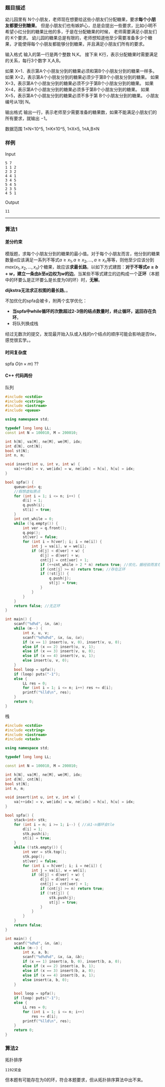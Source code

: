 ### 题目描述

幼儿园里有 N个小朋友，老师现在想要给这些小朋友们分配糖果，要求**每个小朋友都要分到糖果**。
但是小朋友们也有嫉妒心，总是会提出一些要求，比如小明不希望小红分到的糖果比他的多，于是在分配糖果的时候， 老师需要满足小朋友们的 K个要求。
幼儿园的糖果总是有限的，老师想知道他至少需要准备多少个糖果，才能使得每个小朋友都能够分到糖果，并且满足小朋友们所有的要求。

输入格式
输入的第一行是两个整数 N,K。
接下来 K行，表示分配糖果时需要满足的关系，每行3个数字 X,A,B。

如果 X=1．表示第A个小朋友分到的糖果必须和第B个小朋友分到的糖果一样多。
如果 X=2，表示第A个小朋友分到的糖果必须少于第B个小朋友分到的糖果。
如果 X=3，表示第A个小朋友分到的糖果必须不少于第B个小朋友分到的糖果。
如果 X=4，表示第A个小朋友分到的糖果必须多于第B个小朋友分到的糖果。
如果 X=5，表示第A个小朋友分到的糖果必须不多于第 B个小朋友分到的糖果。
小朋友编号从1到 N。

输出格式
输出一行，表示老师至少需要准备的糖果数，如果不能满足小朋友们的所有要求，就输出 −1。

数据范围
1≤N<10^5,
1≤K≤10^5,
1≤X≤5,
1≤A,B≤N

### 样例

Input

```
5 7
1 1 2
2 3 2
4 4 1
3 4 5
5 4 5
2 3 5
4 5 1
```

Output

```
11
```

----------

### 算法1

#### 差分约束

模版题，求每个小朋友分到的糖果的最小值。对于每个小朋友而言，他分到的糖果数量$a$应该满足一系列不等式$a \ge x_{1}, a \ge x_{2}, ... , a \ge x_{n}$等等，则他至少应该分到$max ( x_{1}, x_{2}, ..., x_{n} )$个糖果，故应该**求最长路**。以如下方式建图：**对于不等式$a \ge b + w$，建立一条由$b$至$a$边权为$w$的边**。当某些不等式建立的边构成一个**正环**（本题中的环要么是正环要么是长度为0的环）时，**无解**。

**dijkstra无法求正权图的最长路**。。

不加优化的spfa会被卡，附两个玄学优化：
- **当spfa中while循环的次数超过2-3倍的结点数量时，终止循环，返回存在负环**。
- 将队列换成栈

经过无数次的提交，发现最开始入队或入栈的n个结点的顺序可能会影响是否tle，感觉很玄学。。

#### 时间复杂度

spfa $O(n \times m)$ ??

#### C++ 代码两份

队列
``` cpp
#include <cstdio>
#include <cstring>
#include <iostream>
#include <queue>

using namespace std;

typedef long long LL;
const int N = 100010, M = 200010;

int h[N], va[M], ne[M], we[M], idx;
int d[N], cnt[N];
bool st[N];
int n, m;

void insert(int u, int v, int w) {
    va[++idx] = v, we[idx] = w, ne[idx] = h[u], h[u] = idx;
}

bool spfa() {
    queue<int> q;
  	//假想虚拟原点
    for (int i = 1; i <= n; i++) {
        d[i] = 1;
        q.push(i);
        st[i] = true;
    }
    int cnt_while = 0;
    while (!q.empty()) {
        int ver = q.front();
        q.pop();
        st[ver] = false;
        for (int i = h[ver]; i; i = ne[i]) {
            int j = va[i], w = we[i];
            if (d[j] < d[ver] + w) {
                d[j] = d[ver] + w;
                cnt[j] = cnt[ver] + 1;
                if (++cnt_while > 2 * n) return true; //优化，据经验而言存在正环
                if (cnt[j] >= n) return true; //存在正环
                if (!st[j]) {
                    q.push(j);
                    st[j] = true;
                }
            }
        }
    }
    return false; //无正环
}

int main() {
    scanf("%d%d", &n, &m);
    while (m--) {
        int x, u, v;
        scanf("%d%d%d", &x, &u, &v);
        if (x == 1) insert(u, v, 0), insert(v, u, 0);
        else if (x == 2) insert(u, v, 1);
        else if (x == 3) insert(v, u, 0);
        else if (x == 4) insert(v, u, 1);
        else insert(u, v, 0);
    }
    bool loop = spfa();
    if (loop) puts("-1");
    else {
        LL res = 0;
        for (int i = 1; i <= n; i++) res += d[i];
        printf("%lld\n", res);
    }
    return 0;
}
```

栈
``` cpp
#include <cstdio>
#include <cstring>
#include <iostream>
#include <stack>

using namespace std;

typedef long long LL;

const int N = 100010, M = 200010;

int h[N], va[M], ne[M], we[M], idx;
int d[N], cnt[N];
bool st[N];
int n, m;

void insert(int u, int v, int w) {
    va[++idx] = v, we[idx] = w, ne[idx] = h[u], h[u] = idx;
}

bool spfa() {
    stack<int> stk;
    for (int i = n; i >= 1; i--) { //从1-n循环会tle
        d[i] = 1;
        stk.push(i);
        st[i] = true;
    }
    while (!stk.empty()) {
        int ver = stk.top();
        stk.pop();
        st[ver] = false;
        for (int i = h[ver]; i; i = ne[i]) {
            int j = va[i], w = we[i];
            if (d[j] < d[ver] + w) {
                d[j] = d[ver] + w;
                cnt[j] = cnt[ver] + 1;
                if (cnt[j] >= n) return true;
                if (!st[j]) {
                    stk.push(j);
                    st[j] = true;
                }
            }
        }
    }
    return false;
}

int main() {
    scanf("%d%d", &n, &m);
    while (m--) {
        int x, a, b;
        scanf("%d%d%d", &x, &a, &b);
        if (x == 1) insert(a, b, 0), insert(b, a, 0);
        else if (x == 2) insert(a, b, 1);
        else if (x == 3) insert(b, a, 0);
        else if (x == 4) insert(b, a, 1);
        else insert(a, b, 0);
    }
    
    bool loop = spfa();
    if (loop) puts("-1");
    else {
        LL res = 0;
        for (int i = 1; i <= n; i++)
            res += d[i];
        printf("%lld\n", res);
    }
    return 0;
}
```

### 算法2

拓扑排序

`1192奖金`

但本题有可能存在为0的环，符合本题要求，但从拓扑排序算法中出不来。